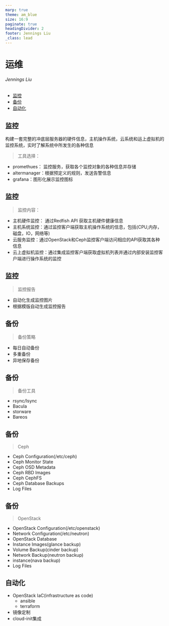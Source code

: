 ```yaml
---
marp: true
theme: am_blue
size: 16:9
paginate: true
headingDivider: 2
footer: Jennings Liu
_class: lead
---
```



# 运维

###### Jennings Liu
<!-- _class: cover_b fixedtitleA
<!-- _header: "" -->
<!-- _footer: "" -->
<!-- _paginate: "" -->

##
<!-- _header: 目录<br>CONTENTS<br> -->
<!-- _class: toc_b -->

- [监控](#2)
- [备份](#6)
- [自动化](#10)

## 监控
<!-- _header: \ ***云运维*** **监控** *备份* *自动化* -->
<!-- _class:  navbar bq-green fixedtitleA  -->

构建一套完整的冲底层服务器的硬件信息，主机操作系统，云系统和运上虚拟机的监控系统，实时了解系统中所发生的各种信息
> 工具选择：

- promethues： 监控服务，获取各个监控对象的各种信息并存储
- altermanager：根据预定义的规则，发送告警信息
- grafana：图形化展示监控图标

## 监控
<!-- _header: \ ***云运维*** **监控** *备份* *自动化*  -->
<!-- _class:  navbar bq-green fixedtitleA  -->
> 监控内容：

- 主机硬件监控： 通过Redfish API 获取主机硬件健康信息
- 主机系统监控：通过监控客户端获取主机操作系统的信息，包括(CPU,内存，磁盘，IO，网络等)
- 云服务监控：通过OpenStack和Ceph监控客户端访问相应的API获取其各种信息
- 云上虚拟机监控：通过集成监控客户端获取虚拟机列表并通过内部安装监控客户端进行操作系统的监控

## 监控
<!-- _header: \ ***云运维*** **监控** *备份* *自动化* -->
<!-- _class:  navbar bq-green fixedtitleA  -->
> 监控报告

- 自动化生成监控图片
- 根据模版自动生成监控报告

## 备份
<!-- _header: \ ***云运维*** *监控* **备份** *自动化*  -->
<!-- _class:  navbar bq-green fixedtitleA  -->
> 备份策略
>
- 每日自动备份
- 多重备份
- 异地保存备份

## 备份
<!-- _header: \ ***云运维*** *监控* **备份** *自动化* -->
<!-- _class:  navbar bq-green fixedtitleA  -->
> 备份工具
>
- rsync/lsync
- Bacula
- storware
- Bareos

## 备份
<!-- _header: \ ***云运维*** *监控* **备份** *自动化* -->
<!-- _class:  navbar bq-green fixedtitleA  -->
> Ceph
>
- Ceph Configuration(/etc/ceph)
- Ceph Monitor State
- Ceph OSD Metadata
- Ceph RBD Images
- Ceph CephFS
- Ceph Database Backups
- Log Files

## 备份
<!-- _header: \ ***云运维*** *监控* **备份** *自动化* -->
<!-- _class:  navbar bq-green fixedtitleA  -->
> OpenStack
>
- OpenStack Configuration(/etc/openstack)
- Network Configuration(/etc/neutron)
- OpenStack Database
- Instance Images(glance backup)
- Volume Backup(cinder backup)
- Network Backup(neutron backup)
- instance(nava backup)
- Log Files

## 自动化
<!-- _header: \ ***云运维*** *监控* *备份* **自动化**  -->
<!-- _class:  navbar bq-green fixedtitleA  -->
- OpenStack IaC(infrastructure as code)
  - ansible
  - terraform
- 镜像定制
- cloud-init集成
